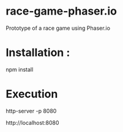 # race-game-phaser.io
Prototype of a race game using Phaser.io

# Installation :
npm install

# Execution
http-server -p 8080

http://localhost:8080
